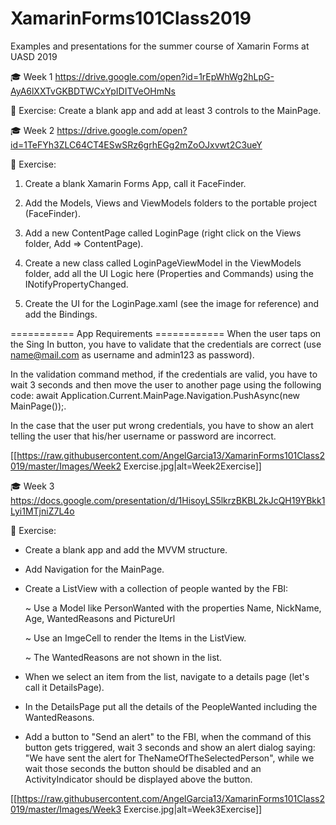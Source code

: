 # XamarinForms101Class2019
Examples and presentations for the summer course of Xamarin Forms at UASD 2019

🎓 Week 1 https://drive.google.com/open?id=1rEpWhWg2hLpG-AyA6lXXTvGKBDTWCxYpIDITVeOHmNs

🤠 Exercise: 
Create a blank app and add at least 3 controls to the MainPage.

🎓 Week 2 https://drive.google.com/open?id=1TeFYh3ZLC64CT4ESwSRz6grhEGg2mZoOJxvwt2C3ueY

🤠 Exercise:
1. Create a blank Xamarin Forms App, call it FaceFinder.

2. Add the Models, Views and ViewModels folders to the portable project (FaceFinder).

3. Add a new ContentPage called LoginPage (right click on the Views folder, Add => ContentPage).

4. Create a new class called LoginPageViewModel in the ViewModels folder, add all the UI Logic 
   here (Properties and Commands) using the INotifyPropertyChanged.

5. Create the UI for the LoginPage.xaml (see the image for reference) and add the Bindings.

=========== App Requirements ============
When the user taps on the Sing In button, you have to validate that the 
credentials are correct (use name@mail.com as username and admin123 as password).

In the validation command method, if the credentials are valid, you have to wait 3 seconds 
and then move the user to another page using the following code:
await Application.Current.MainPage.Navigation.PushAsync(new MainPage());.

In the case that the user put wrong credentials, you have to show an alert telling the user
that his/her username or password are incorrect.

[[https://raw.githubusercontent.com/AngelGarcia13/XamarinForms101Class2019/master/Images/Week2 Exercise.jpg|alt=Week2Exercise]]

🎓 Week 3 https://docs.google.com/presentation/d/1HisoyLS5lkrzBKBL2kJcQH19YBkk1Lyi1MTjniZ7L4o

🤠 Exercise:
- Create a blank app and add the MVVM structure.
- Add Navigation for the MainPage.
- Create a ListView with a collection of people wanted by the FBI:

	~ Use a Model like PersonWanted with the properties Name, NickName, Age, WantedReasons and PictureUrl
	
	~ Use an ImgeCell to render the Items in the ListView.
	
	~ The WantedReasons are not shown in the list.
	
- When we select an item from the list, navigate to a details page (let's call it DetailsPage).
- In the DetailsPage put all the details of the PeopleWanted including the WantedReasons.
- Add a button to "Send an alert" to the FBI, when the command of this button gets triggered, wait 3 seconds and show an alert dialog saying: "We have sent the alert for TheNameOfTheSelectedPerson", while we wait those seconds the button should be disabled and an ActivityIndicator should be displayed above the button.

[[https://raw.githubusercontent.com/AngelGarcia13/XamarinForms101Class2019/master/Images/Week3 Exercise.jpg|alt=Week3Exercise]]

